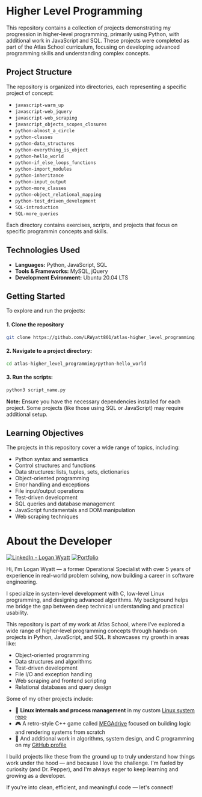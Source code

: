 # Higher Level Programming

This repository contains a collection of projects demonstrating my progression in higher-level programming, primarily using Python, with additional work in JavaScript and SQL. These projects were completed as part of the Atlas School curriculum, focusing on developing advanced programming skills and understanding complex concepts.

## Project Structure

The repository is organized into directories, each representing a specific project of concept:
- `javascript-warm_up`
- `javascript-web_jquery`
- `javascript-web_scraping`
- `javascript_objects_scopes_closures`
- `python-almost_a_circle`
- `python-classes`
- `python-data_structures`
- `python-everything_is_object`
- `python-hello_world`
- `python-if_else_loops_functions`
- `python-import_modules`
- `python-inheritance`
- `python-input_output`
- `python-more_classes`
- `python-object_relational_mapping`
- `python-test_driven_development`
- `SQL-introduction`
- `SQL-more_queries`


Each directory contains exercises, scripts, and projects that focus on specific programmin concepts and skills.

## Technologies Used
- __Languages:__ Python, JavaScript, SQL
- __Tools & Frameworks:__ MySQL, jQuery
- __Development Evironment:__ Ubuntu 20.04 LTS

## Getting Started

To explore and run the projects:

#### 1. Clone the repository
```bash
git clone https://github.com/LRWyatt801/atlas-higher_level_programming.git
```
#### 2. Navigate to a project directory:
```bash
cd atlas-higher_level_programming/python-hello_world
```
#### 3. Run the scripts:
```bash
python3 script_name.py
```

__Note:__ Ensure you have the necessary dependencies installed for each project.  Some projects (like those using SQL or JavaScript) may require additional setup.

## Learning Objectives

The projects in this repository cover a wide range of topics, including:
- Python syntax and semantics
- Control structures and functions
- Data structures: lists, tuples, sets, dictionaries
- Object-oriented programming
- Error handling and exceptions
- File input/output operations
- Test-driven development
- SQL queries and database management
- JavaScript fundamentals and DOM manipulation
- Web scraping techniques

# About the Developer

[![LinkedIn - Logan Wyatt](https://img.shields.io/badge/LinkedIn_--_Logan_Wyatt-0072b1?link=https%3A%2F%2Fwww.linkedin.com%2Fin%2Flogan-wyatt%2F)](https://www.linkedin.com/in/logan-wyatt/)
[![Portfolio](https://img.shields.io/badge/Portfolio-2ECC71?link=https%3A%2F%2Flrwyatt801.github.io%2F)](https://lrwyatt801.github.io/)

Hi, I'm Logan Wyatt — a former Operational Specialist with over 5 years of experience in real-world problem solving, now building a career in software engineering.

I specialize in system-level development with C, low-level Linux programming, and designing advanced algorithms. My background helps me bridge the gap between deep technical understanding and practical usability.

This repository is part of my work at Atlas School, where I’ve explored a wide range of higher-level programming concepts through hands-on projects in Python, JavaScript, and SQL. It showcases my growth in areas like:

- Object-oriented programming
- Data structures and algorithms
- Test-driven development
- File I/O and exception handling
- Web scraping and frontend scripting
- Relational databases and query design

Some of my other projects include:

- 🔧 **Linux internals and process management** in my custom [Linux system repo](https://github.com/LRWyatt801/atlas-system_linux)
- 🎮 A retro-style C++ game called [MEGAdrive](https://github.com/DaveyCHaysIII/Megadrive) focused on building logic and rendering systems from scratch
- 🧠 And additional work in algorithms, system design, and C programming on my [GitHub profile](https://github.com/LRWyatt801)

I build projects like these from the ground up to truly understand how things work under the hood — and because I love the challenge. I'm fueled by curiosity (and Dr. Pepper), and I'm always eager to keep learning and growing as a developer.

If you're into clean, efficient, and meaningful code — let's connect!
